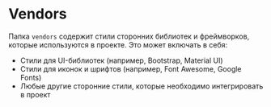 # Vendors

Папка `vendors` содержит стили сторонних библиотек и фреймворков, которые используются в проекте. Это может включать в себя:

- Стили для UI-библиотек (например, Bootstrap, Material UI)
- Стили для иконок и шрифтов (например, Font Awesome, Google Fonts)
- Любые другие сторонние стили, которые необходимо интегрировать в проект
